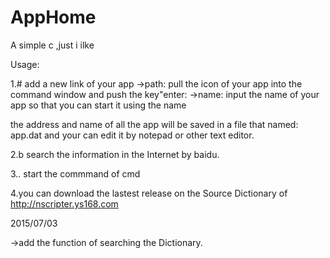 # AppHome
A simple c ,just i ilke

Usage:

1.# add a new link of your app
  ->path: pull the icon of your app into the command window and push the key"enter:
  ->name: input the name of your app so that you can start it using the name
  
  the address and name of all the app will be saved in a file that named: app.dat
  and your can edit it by notepad or other text editor.

2.b search the information in the Internet by baidu.

3.. start the commmand of cmd

4.you can download the lastest release on the Source Dictionary of http://nscripter.ys168.com

2015/07/03

->add the function of searching the Dictionary.
